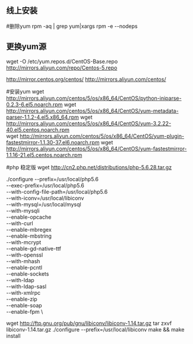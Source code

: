 ## 线上安装



#删除yum
rpm -aq | grep yum|xargs rpm -e --nodeps

## 更换yum源
wget -O /etc/yum.repos.d/CentOS-Base.repo http://mirrors.aliyun.com/repo/Centos-5.repo

http://mirror.centos.org/centos/
http://mirrors.aliyun.com/centos/

#安装yum
wget http://mirrors.aliyun.com/centos/5/os/x86_64/CentOS/python-iniparse-0.2.3-6.el5.noarch.rpm
wget http://mirrors.aliyun.com/centos/5/os/x86_64/CentOS/yum-metadata-parser-1.1.2-4.el5.x86_64.rpm
wget http://mirrors.aliyun.com/centos/5/os/x86_64/CentOS/yum-3.2.22-40.el5.centos.noarch.rpm  
wget http://mirrors.aliyun.com/centos/5/os/x86_64/CentOS/yum-plugin-fastestmirror-1.1.30-37.el6.noarch.rpm
wget http://mirrors.aliyun.com/centos/5/os/x86_64/CentOS/yum-fastestmirror-1.1.16-21.el5.centos.noarch.rpm






#php 稳定版
wget http://cn2.php.net/distributions/php-5.6.28.tar.gz

./configure --prefix=/usr/local/php5.6 \
--exec-prefix=/usr/local/php5.6 \
--with-config-file-path=/usr/local/php5.6 \
--with-iconv=/usr/local/libiconv \
--with-mysql=/usr/local/mysql \
--with-mysqli \
--enable-opcache \
--with-curl \
--enable-mbregex \
--enable-mbstring \
--with-mcrypt \
--enable-gd-native-ttf \
--with-openssl \
--with-mhash \
--enable-pcntl \
--enable-sockets \
--with-ldap \
--with-ldap-sasl \
--with-xmlrpc \
--enable-zip \
--enable-soap \
--enable-fpm \


wget http://ftp.gnu.org/pub/gnu/libiconv/libiconv-1.14.tar.gz 
tar zxvf libiconv-1.14.tar.gz 
./configure --prefix=/usr/local/libiconv 
make && make install